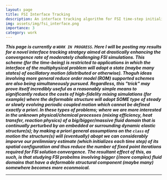 ```yaml
---
layout: page
title: FSI Interface Tracking
description: An interface tracking algorithm for FSI time-step initialization
img: assets/img/fsi_interface.png
importance: 3
category: work
---
```


***This page is currently a `WORK IN PROGRESS`. Here I will be posting my results for a novel interface tracking stratgey aimed at drastically enhancing the convergence rate of moderately challenging FSI simulations. This scheme (for the time-being) is restricted to applications in which the interface of the multiphysical problem will adopt a state (maybe many states) of oscillatory motion (distributed or otherwise). Thoguh ideas involving more general reduce order model (ROM) supported schemes are also being simultaneously pursued. Regardless, this "trick" may prove itself incredibly useful as a reasonably simple means to significantly reduce the costs of high-fidelity mixing simulations (for example) where the deformable structure will adopt SOME type of steady or slowly evolving periodic coupled motion which cannot be defined exactly a priori. In these types of problems; where we are more interested in the unknown physical/chemical processes (mixing efficiency, heat transfer, reaction physics) of a big/bigger/massive fluid domain that is continually perturbed by an embedded or surrounding dynamic elastic structure(s); by making a priori general assumptions on the `class` of motion the structure(s) will (eventually) abopt we can considerably imporve our prelimniary estimate (which initializes each time step) of its spatial configuration and thus reduce the number of fixed point iterations required for FSI solution convergence. The resultant effect of this, as such, is that studying FSI probelms involving bigger (/more complex) fluid domains that have a deformable structural component (maybe many) somewhere becomes more econmoical.***

---
